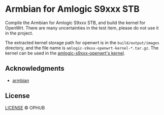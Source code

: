 # Armbian for Amlogic S9xxx STB

Compile the Armbian for Amlogic S9xxx STB, and build the kernel for OpenWrt. There are many uncertainties in the test item, please do not use it in the project.

The extracted kernel storage path for openwrt is in the `build/output/images` directory, and the file name is `amlogic-s9xxx-openwrt-kernel-*.tar.gz`. The kernel can be used in the [amlogic-s9xxx-openwrt's kernel](https://github.com/ophub/amlogic-s9xxx-openwrt/tree/main/amlogic-s9xxx/amlogic-kernel/kernel).

## Acknowledgments

- [armbian](https://github.com/armbian/build)

## License

[LICENSE](https://github.com/ophub/build-armbian/blob/main/LICENSE) © OPHUB

